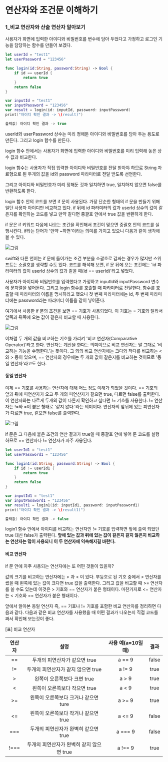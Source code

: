 # 연산자와 조건문 이해하기


### 1_비교 연산자와 산술 연산자 알아보기


사용자가 화면에 입력한 아이디와 비밀번호를 변수에 담아 두었다고 가정하고 로그인 기능을 담당하는 함수를 만들어 보겠다.
```swift
let userId = "test1"
let userPassword = "123456"

func login(id:String, password:String) -> Bool {
    if id == userId {
        return true
    }
    return false
}

var inputId = "test1"
var inputPassword = "123456"
var result = login(id: inputId, password: inputPassword)
print("아이디 확인 결과 -> \(result)")

출력값) 아이디 확인 결과 -> true
```
userId와 userPassword 상수는 미리 정해둔 아이디와 비밀번호를 담아 두는 용도로 만든다. 그리고 login 함수를 만든다.

login 함수 안에서는 사용자가 화면에 입력한 아이디와 비밀번호를 미리 입력해 놓은 상수 값과 비교한다.

login 함수는 사용자가 직접 입력한 아이디와 비밀번호를 전달 받아야 하므로 String 자료형으로 된 두개의 값을 id와 password 파라미터로 전달 받도록 선언한다.

그리고 아이디와 비밀번호가 미리 정해둔 것과 일치하면 true, 일치하지 않으면 false를 반환하도록 한다.


login 함수 안의 코드를 보면 if 문이 사용된다. 가장 단순한 형태의 if 문을 만들기 위해 일단 사용자 아이디만 비교하고 있다.
if 뒤에 id 파라미터의 값과 userId 상수의 값이 같은지를 확인하는 코드를 넣고 만약 같다면 중괄호 안에서 true 값을 반환하게 한다.

if 문은 if 키워드 다음에 나오는 조건을 확인해서 조건이 맞으면 중괄호 안의 코드를 실행시킨다.
if라는 단어가 '만약 ~하면'이라는 의미를 가지고 있으니 다음과 같이 생각해 볼 수 있다.

![그림](https://user-images.githubusercontent.com/47494240/54472448-f8f29b80-480b-11e9-8df1-73701e14fa25.png)

swift와 다른 언어는 if 문에 들어가는 조건 부분을 소괄호로 감싸는 경우가 많지만 스위프트는 소괄호를 생략할 수도 있다.
코드를 해석해 보면, if 문 뒤에 오는 조건에는 'id 파라미터의 값이 userId 상수의 값과 같을 때(id == userId)'라고 넣었다.

사용자가 아이디와 비밀번호를 입력했다고 가정하고 inputId와 inputPassword 변수에 문자열을 넣어둔다. 그리고 login 함수를 호출할 때 파라미터로 전달한다.
함수를 호출할 때 파라미터의 이름을 명시하라고 했으니 첫 번째 파라미터에는 id, 두 번째 파라미터에는 password라는 파라미터 이름을 같이 넣어준다.

여기에서 사용한 if 문의 조건을 보면 == 기호가 사용되었다. 이 기호는 = 기호와 달라서 앞쪽과 뒤쪽에 오는 값이 같은지 비교할 때 사용된다.

![그림](https://user-images.githubusercontent.com/47494240/54472449-f98b3200-480b-11e9-9c51-b4d8716d68de.png)

이처럼 두 개의 값을 비교하는 기호를 가리켜 '비교 연산자(Comparative Operator)'라고 한다.
연산자는 계산을 한다는 의미이므로 비교 연산자는 말 그대로 '비교하는 기능을 수행한다.'는 뜻이다.
그 외의 비교 연산자에는 크다와 작다를 비교하는 < 와 > 등이 있으며, == 연산자의 경우에는 두 개의 값이 같은지를 비교하는 것이므로 '동일 연산자'라고도 한다.


#### 동일 연산자


이제 == 기호를 사용하는 연산자에 대해 어느 정도 이해가 되었을 것이다. == 기호의 앞과 뒤에 피연산자가 오고 두 개의 피연산자가 같으면 true, 다르면 false를 출력한다.
이 연산자와는 다르게 두개의 값이 다른지 확인하고 싶다면 != 기호를 사용한다. != 연산자는 !=와 =이 붙은 형태로 '같지 않다.'라는 의미이다.
연산자의 앞뒤에 있는 피연산자가 다르면 true, 같으면 false를 출력한다.

![그림](https://user-images.githubusercontent.com/47494240/54472450-f98b3200-480b-11e9-9730-e2ed0000c1f9.png)

if 문은 그 다음에 붙은 조건의 연산 결과가 true일 때 중괄호 안에 넣어 둔 코드를 실행하므로 == 연산자나 != 연산자가 자주 사용된다.
```swift
let userId1 = "test1"
let userPassword1 = "123456"

func login1(id:String, password:String) -> Bool {
    if id != userId1 {
        return true
    }
    return false
}

var inputId1 = "test1"
var inputPassword1 = "123456"
var result1 = login1(id: inputId1, password: inputPassword1)
print("아이디 확인 결과 -> \(result1)")

출력값) 아이디 확인 결과 -> false
```
login1 함수 안에서 아이디를 비교하는 연산자인 != 기호를 입력하면 앞에 출력 되었던 true 대신 false가 출력된다.
**앞에 있는 값과 뒤에 있는 값이 같은지 같지 않은지 비교하는 연산자는 많이 사용되니 이 두 연산자에 익숙해지길 바란다.**


#### 비교 연산자

if 문 안에 자주 사용되는 연산자에는 또 어떤 것들이 있을까?

값의 크기를 비교하는 연산자에는 > 과 < 이 있다. 부등호로 된 기호 중에서 > 연산자를 썼을 때 왼쪽에 있는 값이 크다면 true 값을 출력한다.
그리고 값을 비교할 때 >= 연산자를 쓸 수도 있는데 이것은 > 기호와 == 연산자가 붙은 형태이다. 마찬가지로 <= 연산자는 < 기호와 == 연산자가 붙은 형태이다.

앞에서 알아본 동일 연산자 즉, == 기호나 != 기호를 포함한 비교 연산자를 정리하면 다음과 같다.
다음과 같은 비교 연산자를 사용했을 때 어떤 결과가 나오는지 직접 코드를 짜서 확인해 보는것이 좋다.

[표] 비교 연산자

연산자 | 설명 | 사용 예(a=10일때) | 결과
|:----:|:--------------------------------:|:-------:|:-----:|
| ==   | 두개의 피연산자가 같으면 true          | a == 9  | false |
| !=   | 두개의 피연산자가 같지 않으면 true      | a != 9  | true  |
| >    | 왼쪽이 오른쪽보다 크면 true            | a > 9   | true  |
| <    | 왼쪽이 오른쪽보다 작으면 true          | a < 9   | true  |
| >=   | 왼쪽이 오른쪽보다 크거나 같으면 ture     | a >= 9  | true  |
| <=   | 왼쪽이 오른쪽보다 작거나 같으면 true     | a <= 9  | false |
| ===  | 두개의 피연산자가 완벽히 같으면 true     | a === 9 | false |
| !=== | 두개의 피연산자가 완벽히 같지 않으면 true | a !== 9 | true  |
